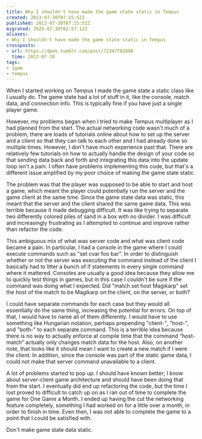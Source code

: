 ```yaml
---
title: Why I shouldn't have made the game state static in Tempus
created: 2013-07-30T07:15:52Z
published: 2013-07-30T07:15:52Z
migrated: 2025-07-30T02:57:12Z
aliases:
- Why I shouldn't have made the game state static in Tempus
crossposts:
- url: https://dpek.tumblr.com/post/72347792898
  time: 2013-07-30
tags:
- 1gam
- tempus
---
```


When I started working on Tempus I made the game state a static class like I usually do. The game state had a lot of stuff in it, like the console, match data, and connection info. This is typically fine if you have just a single player game.

However, my problems began when I tried to make Tempus multiplayer as I had planned from the start. The actual networking code wasn't much of a problem; there are loads of tutorials online about how to set up the server and a client so that they can talk to each other and I had already done so multiple times. However, I don't have much experience past that. There are relatively few tutorials on how to actually handle the design of your code so that sending data back and forth and integrating this data into the update loop isn't a pain. I often have problems implementing this code, but that's a different issue amplified by my poor choice of making the game state static.

The problem was that the player was supposed to be able to start and host a game, which meant the player could potentially run the server and the game client at the same time. Since the game state data was static, this meant that the server and the client shared the same game data. This was terrible because it made debugging difficult. It was like trying to separate two differently colored piles of sand in a box with no divider. I was difficult and increasingly frustrating as I attempted to continue and improve rather than refactor the code.

This ambiguous mix of what was server code and what was client code became a pain. In particular, I had a console in the game where I could execute commands such as "set cvar foo bar". In order to distinguish whether or not the server was executing the command instead of the client I basically had to litter a bunch of if statements in every single command where it mattered. Consoles are usually a good idea because they allow me to quickly test things in games, but in this case I couldn't be sure if the command was doing what I expected. Did "match set host Magikarp" set the host of the match to be Magikarp on the client, on the server, or both?

I could have separate commands for each case but they would all essentially do the same thing, increasing the potential for errors. On top of that, I would have to name all of them differently. I would have to use something like Hungarian notation, perhaps prepending 
"client-", "host-", and "both-" to each separate command. This is a terrible idea because there is no way to actually enforce at compile time that the command “host-match” actually only changes match data for the host. Also, on another note, that looks like it should mean I want to create a new match if I were the client. In addition, since the console was part of the static game data, I could not make that server command unavailable to a client.

A lot of problems started to pop up. I should have known better; I know about server-client game architecture and should have been doing that from the start. I eventually did end up refactoring the code, but the time I lost proved to difficult to catch up on as I ran out of time to complete the game for One Game a Month. I ended up having the cut the networking feature completely, something I had worked on for a little over a month, in order to finish in time. Even then, I was not able to complete the game to a point that I could be satisfied with.

Don't make game state data static.

